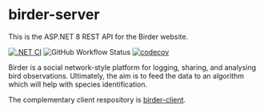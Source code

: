 # birder-server

This is the ASP.NET 8 REST API for the Birder website.

[![.NET CI](https://github.com/andrew-stuart-cross/birder-server/actions/workflows/dotnet.yml/badge.svg)](https://github.com/andrew-stuart-cross/birder-server/actions/workflows/dotnet.yml)
![GitHub Workflow Status](https://img.shields.io/github/actions/workflow/status/andrew-stuart-cross/birder-server/dotnet.yml)
[![codecov](https://codecov.io/gh/andrew-stuart-cross/birder-server/branch/master/graph/badge.svg?token=OCD78ZYJ6Y)](https://codecov.io/gh/andrew-stuart-cross/birder-server)
<!-- dotnet badge not supported -->
<!-- [![Known Vulnerabilities](https://snyk.io/test/github/andrew-stuart-cross/birder-server/badge.svg)](https://snyk.io/test/github/andrew-stuart-cross/birder-server) -->

Birder is a social network-style platform for logging, sharing, and analysing bird observations. Ultimately, the aim is to feed the data to an algorithm which will help with species identification. 

The complementary client respository is [birder-client](https://github.com/andrew-stuart-cross/birder-client).
